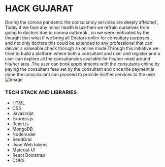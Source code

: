 # HACK GUJARAT
During the corona pandemic the consultancy services are deeply affected , Today if we face any minor health issue then we refrain ourselves from going to doctors due to corona outbreak , so we were motivated by the thought that what if we bring all Doctors onlinr for consultary  purposes , and not only doctors this could be extended to any professional that can deliver a valueable check thorugh an online mode.Through this initiative we tried to build a platform where both a consultant and user and register and a user can explore all the consultancies available for his/her need around his/her area .The user can book appointments with the consutants online by paying the consultant fees set by the consultant and once the payment is done the consulsulant can proceed to provide his/her services to the user
![image](https://github.com/ritik-sys/hack_Gujarat/blob/master/images/hackgujarat.png)
### TECH STACK AND LIBRARIES
* HTML
* CSS
* Javascript
* Express.js
* React.js
* MongoDB
* Nodemailer
* SendGrid
* Json Web tokens
* Material-UI
* React Bootstrap
* CORS
